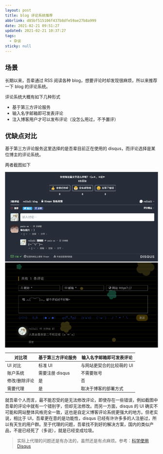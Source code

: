 ```yaml
---
layout: post
title: blog 评论系统推荐
abbrlink: d85bf515106f437b8dfe59ae27b8a999
date: 2021-02-21 09:51:27
updated: 2021-02-21 10:37:27
tags:
  - 杂谈
sticky: null
---
```


## 场景

长期以来，吾辈通过 RSS 阅读各种 blog，想要评论时却发现很麻烦，所以来推荐一下 blog 的评论系统。

评论系统大概有如下几种形式

- 基于第三方评论服务
- 输入名字邮箱即可发表评论
- 注入博客用户才可以发布评论（没怎么用过，不予置评）

## 优缺点对比

基于第三方评论服务这里选择的是吾辈目前正在使用的 disqus，而评论选择是某位博主的评论系统。

两者截图如下

![基于第三方评论服务](../resource/7a30349574774784bd3652275e86b6f1.png)
![输入名字邮箱即可发表评论](../resource/4835d7ba3ae24f8fa176e25a0541dcd9.png)

| 对比项        | 基于第三方评论服务 | 输入名字邮箱即可发表评论  |
| ------------- | ------------------ | ------------------------- |
| UI 对比       | 标准 UI            | 与网站更契合的比较萌的 UI |
| 账户系统      | 需要注册 disqus    | 不需要账号                |
| 修改/删除评论 | 是                 | 否                        |
| 需要代理      | 是                 | 取决于博客的部署方式      |

就吾辈个人而言，最不能忍受的是无法修改评论，即使存在一些错误，例如截图中吾辈的评论中就有一个错别字，但却无法修改。而另一方面，disqus 的 UI 确实不可能和网站整体风格完全一致，这也是自定义博客评论系统更强大的地方。但老实说，相比于 UI，吾辈更在意的是功能性，disqus 已经有许许多多的人注册过，所以有天生的用户群。至于代理的问题，吾辈找不到好的解决方案，国内的类似产品，不是已经死了（多说），就是已经变成垃圾。

> 实际上代理的问题还是有办法的，虽然还是有点麻烦。参考：[科学使用 Disqus](https://blog.fooleap.org/use-disqus-correctly.html)
